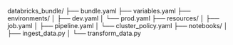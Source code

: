 databricks_bundle/
├── bundle.yaml
├── variables.yaml
├── environments/
│   ├── dev.yaml
│   └── prod.yaml
├── resources/
│   ├── job.yaml
│   ├── pipeline.yaml
│   └── cluster_policy.yaml
├── notebooks/
│   ├── ingest_data.py
│   └── transform_data.py
